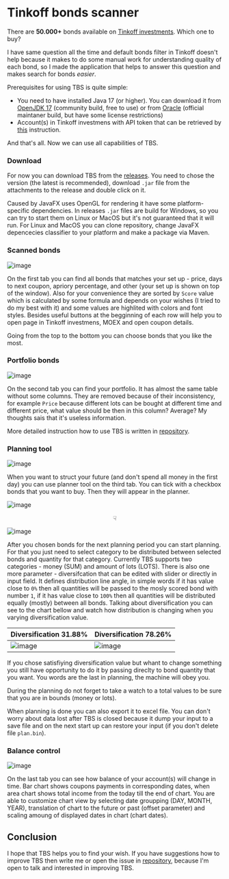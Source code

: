 # Tinkoff bonds scanner

There are **50.000+** bonds available on [Tinkoff investments](https://www.tinkoff.ru/invest/). Which one to buy?

I have same question all the time and default bonds filter in Tinkoff doesn't help because it makes to do some manual work 
for understanding quality of each bond, so I made the application that helps to answer this question and makes search for bonds *easier*.

Prerequisites for using TBS is quite simple:
* You need to have installed Java 17 (or higher). You can download it from [OpenJDK 17](https://jdk.java.net/java-se-ri/17) (community build, free to use) or from [Oracle](https://www.oracle.com/java/technologies/downloads/) (official maintaner build, but have some license restrictions)
* Account(s) in Tinkoff investmens with API token that can be retrieved by [this](https://tinkoffcreditsystems.github.io/invest-openapi/auth/) instruction.

And that's all. Now we can use all capabilities of TBS. 


### Download

For now you can download TBS from the [releases](https://github.com/Shemplo/TBS/releases). 
You need to chose the version (the latest is recommended), download `.jar` file from the attachments to the release and double click on it.

Caused by JavaFX uses OpenGL for rendering it have some platform-specific dependencies. In releases `.jar` files are build for Windows,
so you can try to start them on Linux or MacOS but it's not guaranteed that it will run. For Linux and MacOS you can clone repository,
change JavaFX depencecies classifier to your platform and make a package via Maven.  

### Scanned bonds

![image](https://user-images.githubusercontent.com/14365346/143763226-730f4b16-a914-467d-b643-755e86194d4c.png)

On the first tab you can find all bonds that matches your set up - price, days to next coupon, apriory percentage, and other (your set up is shown on top of the window). 
Also for your convenience they are sorted by `Score` value which is calculated by some formula and depends on your wishes (I tried to do my best with it) 
and some values are highlited with colors and font styles. Besides useful buttons at the begginning of each row will help you to open page in Tinkoff investmens, 
MOEX and open coupon details.

Going from the top to the bottom you can choose bonds that you like the most.

### Portfolio bonds

![image](https://user-images.githubusercontent.com/14365346/143763400-59758dad-6990-4046-b933-0ac618cab23d.png)

On the second tab you can find your portfolio. It has almost the same table without some columns. 
They are removed because of their inconsistency, for example `Price` because different lots can be bought at different time 
and different price, what value should be then in this column? Average? My thoughts sais that it's useless information.

More detailed instruction how to use TBS is written in [repository](https://github.com/Shemplo/TBS).

### Planning tool

![image](https://user-images.githubusercontent.com/14365346/143763619-40c0af6c-5501-45f6-b6f5-80cc77cc4b99.png)

When you want to struct your future (and don't spend all money in the first day) you can use planner tool on the third tab. 
You can tick with a checkbox bonds that you want to buy. Then they will appear in the planner.

![image](https://user-images.githubusercontent.com/14365346/143763733-01c5b3b9-6736-49ff-9df7-d80d221ea6fb.png)
<div align="center">☟</div>

![image](https://user-images.githubusercontent.com/14365346/143763771-a9f5f81c-7392-40fe-a895-6383bca17b73.png)

After you chosen bonds for the next planning period you can start planning. 
For that you just need to select category to be distributed between selected bonds and quantity for that category. 
Currently TBS supports two categories - money (SUM) and amount of lots (LOTS). 
There is also one more parameter - diversifcation that can be edited with slider or directly in input field.
It defines distribution line angle, in simple words if it has value close to `0%` then all quantities will be passed to the mosly scored bond with number `1`, 
if it has value close to `100%` then all quantities will be distributed equally (mostly) between all bonds. 
Talking about diversification you can see to the chart bellow and watch how distribution is changing when you varying diversification value. 

|Diversification 31.88%|Diversification 78.26%|
|-|-|
| ![image](https://user-images.githubusercontent.com/14365346/143764052-4dd15a6b-c269-434f-b6c1-cd55e90c4eca.png) | ![image](https://user-images.githubusercontent.com/14365346/143764061-7434db17-9ea8-41bb-a8ac-1f9e273c8abe.png) |

If you chose satisfiying diversification value but whant to change something you still have opportunity to do it by passing direclty to bond
quantity that you want. You words are the last in planning, the machine will obey you.

During the planning do not forget to take a watch to a total values to be sure that you are in bounds (money or lots).

When planning is done you can also export it to excel file. You can don't worry about data lost after TBS is closed because it dump your input to a save file 
and on the next start up can restore your input (if you don't delete file `plan.bin`).

### Balance control

![image](https://user-images.githubusercontent.com/14365346/143764262-ba195b92-3e3e-4026-94d3-c891be00e4ed.png)

On the last tab you can see how balance of your account(s) will change in time. Bar chart shows coupons payments in corresponding dates, 
when area chart shows total income from the today till the end of chart. You are able to customize chart view by selecting date groupping (DAY, MONTH, YEAR), 
translation of chart to the future or past (offset parameter) and scaling amoung of displayed dates in chart (chart dates).

## Conclusion

I hope that TBS helps you to find your wish. If you have suggestions how to improve TBS then write me or open the issue in [repository](https://github.com/Shemplo/TBS), 
because I'm open to talk and interested in improving TBS.
